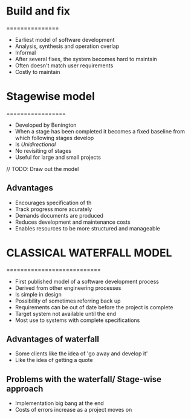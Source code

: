 # Build and fix
===============

- Earliest model of software development
- Analysis, synthesis and operation overlap
- Informal
- After several fixes, the system becomes hard to maintain
- Often doesn't match user requirements
- Costly to maintain

# Stagewise model
=================

- Developed by Benington
- When a stage has been completed it becomes a fixed baseline from which following stages develop
- Is _Unidirectional_
- No revisiting of stages
- Useful for large and small projects

// TODO: Draw out the model

## Advantages 

- Encourages specification of th
- Track progress more acurately
- Demands documents are produced
- Reduces development and maintenance costs
- Enables resources to be more structured and manageable

# CLASSICAL WATERFALL MODEL
===========================
- First published model of a software development process
- Derived from other engineering processes
- Is simple in design
- Possibility of sometimes referring back up
- Requirements can be out of date before the project is complete
- Target system not available until the end
- Most use to systems with complete specifications

## Advantages of waterfall
- Some clients like the idea of 'go away and develop it'
- Like the idea of getting a quote

## Problems with the waterfall/ Stage-wise approach
- Implementation big bang at the end
- Costs of errors increase as a project moves on
